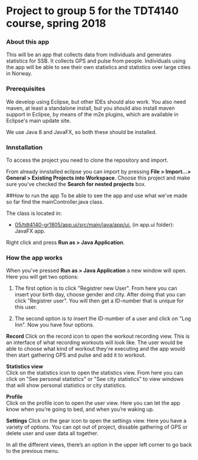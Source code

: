 # Project to group 5 for the TDT4140 course, spring 2018

### About this app
This will be an app that collects data from individuals and generates statistics for SSB. 
It collects GPS and pulse from people. Individuals using the app will be able to 
see their own statistics and statistics over large cities in Norway. 

### Prerequisites

We develop using Eclipse, but other IDEs should also work. You also need maven, at least a standalone 
install, but you should also install maven support in Eclipse, by means of the m2e plugins, which are 
available in Eclipse's main update site.

We use Java 8 and JavaFX, so both these should be installed.

### Innstallation

To access the project you need to clone the repository and import. 

From already innstalled eclipse you can import by pressing **File > Import...> General > Existing Projects into Workspace**.
Choose this project and make sure you've checked the **Search for nested projects** box.


##How to run the app
To be able to see the app and use what we've made so far find the mainController.java
class. 

The class is located in:
* [05/tdt4140-gr1805/app.ui/src/main/java/app/ui.](app.ui) (in app.ui folder): JavaFX app.

Right click and press **Run as > Java Application**. 

### How the app works
When you've pressed **Run as > Java Application** a new window will open. Here you will get two options:

1) The first option is to click "Registrer new User". From here you can insert your birth
   day, choose gender and city. After doing that you can click "Registrer user". You will 
   then get a ID-number that is unique for this user.

2) The second option is to insert the ID-number of a user and click on "Log Inn". Now you 
  have four options. 

**Record**
  Click on the record icon to open the workout recording view. This is an interface of what 
  recording workouts will look like. The user would be able to choose what kind of workout 
  they're executing and the app would then start gathering GPS and pulse and add it to workout. 

**Statistics view**  
  Click on the statistics icon to open the statistics view. From here you can
  click on "See personal statistics" or "See city statistics" to view windows that 
  will show personal statistics or city statistics. 

**Profile**    
  Click on the profile icon to open the user view. Here you can let the app know when 
  you’re going to bed, and when you’re waking up. 
  
**Settings**
  Click on the gear icon to open the settings view. Here you have a variety of options. 
  You can opt out of project, dissable gathering of GPS or delete user and user data
  all together. 
  

In all the different views, there’s an option in the upper left corner to go back 
to the previous menu. 

